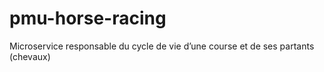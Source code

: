 # pmu-horse-racing
Microservice responsable du cycle de vie d’une course et de ses partants (chevaux)
